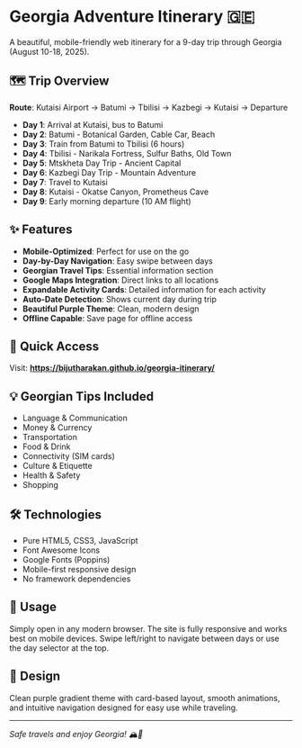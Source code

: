 # Georgia Adventure Itinerary 🇬🇪

A beautiful, mobile-friendly web itinerary for a 9-day trip through Georgia (August 10-18, 2025).

## 🗺️ Trip Overview

**Route**: Kutaisi Airport → Batumi → Tbilisi → Kazbegi → Kutaisi → Departure

- **Day 1**: Arrival at Kutaisi, bus to Batumi
- **Day 2**: Batumi - Botanical Garden, Cable Car, Beach
- **Day 3**: Train from Batumi to Tbilisi (6 hours)
- **Day 4**: Tbilisi - Narikala Fortress, Sulfur Baths, Old Town
- **Day 5**: Mtskheta Day Trip - Ancient Capital
- **Day 6**: Kazbegi Day Trip - Mountain Adventure
- **Day 7**: Travel to Kutaisi
- **Day 8**: Kutaisi - Okatse Canyon, Prometheus Cave
- **Day 9**: Early morning departure (10 AM flight)

## ✨ Features

- **Mobile-Optimized**: Perfect for use on the go
- **Day-by-Day Navigation**: Easy swipe between days
- **Georgian Travel Tips**: Essential information section
- **Google Maps Integration**: Direct links to all locations
- **Expandable Activity Cards**: Detailed information for each activity
- **Auto-Date Detection**: Shows current day during trip
- **Beautiful Purple Theme**: Clean, modern design
- **Offline Capable**: Save page for offline access

## 🎯 Quick Access

Visit: **https://bijutharakan.github.io/georgia-itinerary/**

## 💡 Georgian Tips Included

- Language & Communication
- Money & Currency
- Transportation
- Food & Drink
- Connectivity (SIM cards)
- Culture & Etiquette
- Health & Safety
- Shopping

## 🛠️ Technologies

- Pure HTML5, CSS3, JavaScript
- Font Awesome Icons
- Google Fonts (Poppins)
- Mobile-first responsive design
- No framework dependencies

## 📱 Usage

Simply open in any modern browser. The site is fully responsive and works best on mobile devices. Swipe left/right to navigate between days or use the day selector at the top.

## 🎨 Design

Clean purple gradient theme with card-based layout, smooth animations, and intuitive navigation designed for easy use while traveling.

---

*Safe travels and enjoy Georgia! 🏔️🍷*
